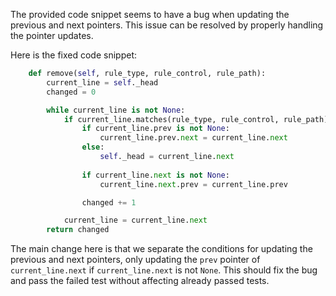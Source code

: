 The provided code snippet seems to have a bug when updating the previous and next pointers. This issue can be resolved by properly handling the pointer updates.

Here is the fixed code snippet:

```python
	def remove(self, rule_type, rule_control, rule_path):
		current_line = self._head
		changed = 0

		while current_line is not None:
			if current_line.matches(rule_type, rule_control, rule_path):
				if current_line.prev is not None:
					current_line.prev.next = current_line.next
				else:
					self._head = current_line.next
                    
				if current_line.next is not None:
					current_line.next.prev = current_line.prev

				changed += 1

			current_line = current_line.next
		return changed
```

The main change here is that we separate the conditions for updating the previous and next pointers, only updating the `prev` pointer of `current_line.next` if `current_line.next` is not `None`. This should fix the bug and pass the failed test without affecting already passed tests.